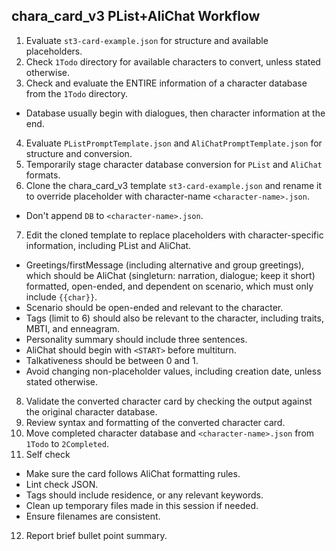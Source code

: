 ## chara_card_v3 PList+AliChat Workflow
1. Evaluate `st3-card-example.json` for structure and available placeholders.
2. Check `1Todo` directory for available characters to convert, unless stated otherwise.
3. Check and evaluate the ENTIRE information of a character database from the `1Todo` directory.
- Database usually begin with dialogues, then character information at the end.
4. Evaluate `PListPromptTemplate.json` and `AliChatPromptTemplate.json` for structure and conversion.
5. Temporarily stage character database conversion for `PList` and `AliChat` formats.
6. Clone the chara_card_v3 template `st3-card-example.json` and rename it to override placeholder with character-name `<character-name>.json`.
- Don't append `DB` to `<character-name>.json`.
7. Edit the cloned template to replace placeholders with character-specific information, including PList and AliChat.
- Greetings/firstMessage (including alternative and group greetings), which should be AliChat (singleturn: narration, dialogue; keep it short) formatted, open-ended, and dependent on scenario, which must only include `{{char}}`.
- Scenario should be open-ended and relevant to the character.
- Tags (limit to 6) should also be relevant to the character, including traits, MBTI, and enneagram.
- Personality summary should include three sentences.
- AliChat should begin with `<START>` before multiturn.
- Talkativeness should be between 0 and 1.
- Avoid changing non-placeholder values, including creation date, unless stated otherwise.
8. Validate the converted character card by checking the output against the original character database.
9. Review syntax and formatting of the converted character card.
10. Move completed character database and `<character-name>.json` from `1Todo` to `2Completed`.
11. Self check
- Make sure the card follows AliChat formatting rules.
- Lint check JSON.
- Tags should include residence, or any relevant keywords.
- Clean up temporary files made in this session if needed.
- Ensure filenames are consistent.
12. Report brief bullet point summary.
